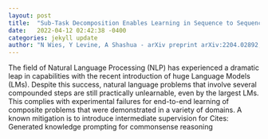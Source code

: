 ```yaml
---
layout: post
title:  "Sub-Task Decomposition Enables Learning in Sequence to Sequence Tasks"
date:   2022-04-12 02:42:38 -0400
categories: jekyll update
author: "N Wies, Y Levine, A Shashua - arXiv preprint arXiv:2204.02892, 2022"
---
```

The field of Natural Language Processing (NLP) has experienced a dramatic leap in capabilities with the recent introduction of huge Language Models (LMs). Despite this success, natural language problems that involve several compounded steps are still practically unlearnable, even by the largest LMs. This complies with experimental failures for end-to-end learning of composite problems that were demonstrated in a variety of domains. A known mitigation is to introduce intermediate supervision for Cites: Generated knowledge prompting for commonsense reasoning